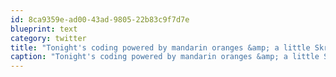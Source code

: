 ```yaml
---
id: 8ca9359e-ad00-43ad-9805-22b83c9f7d7e
blueprint: text
category: twitter
title: "Tonight's coding powered by mandarin oranges &amp; a little Skrillex/Avicii"
caption: "Tonight's coding powered by mandarin oranges &amp; a little Skrillex/Avicii"
---
```

